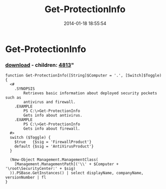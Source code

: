 ﻿---
pid:            4812
parent:         0
children:       4813
poster:         greg zakharov
title:          Get-ProtectionInfo
date:           2014-01-18 18:55:54
format:         posh
---

# Get-ProtectionInfo

### [download](4812.ps1) - children: [4813](4813.md)"



```posh
function Get-ProtectionInfo([String]$Computer = '.', [Switch]$Toggle) {
  <#
    .SYNOPSIS
        Retrieves basic information about deployed security pockets such as
        antivirus and firewall.
    .EXAMPLE
        PS C:\>Get-ProtectionInfo
        Gets info about antivirus.
    .EXAMPLE
        PS C:\>Get-ProtectionInfo
        Gets info about firewall.
  #>
  switch ($Toggle) {
    $true   {$sig = 'FirewallProduct'}
    default {$sig = 'AntiVirusProduct'}
  }
  
  (New-Object Management.ManagementClass(
    [Management.ManagementPath]('\\' + $Computer + '\root\SecurityCenter:' + $sig)
  )).PSBase.GetInstances() | select displayName, companyName, versionNumber | fl
}
```
